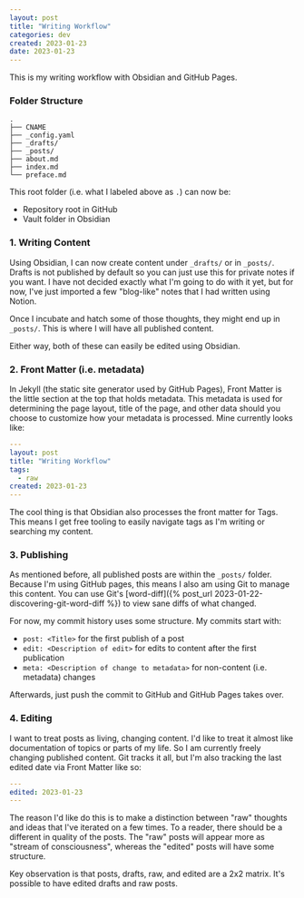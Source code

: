 ```yaml
---
layout: post
title: "Writing Workflow"
categories: dev
created: 2023-01-23
date: 2023-01-23
---
```

This is my writing workflow with Obsidian and GitHub Pages.

### Folder Structure
```
.
├── CNAME
├── _config.yaml
├── _drafts/
├── _posts/
├── about.md
├── index.md
└── preface.md
```

This root folder (i.e. what I labeled above as `.`) can now be:
* Repository root in GitHub
* Vault folder in Obsidian

### 1. Writing Content

Using Obsidian, I can now create content under `_drafts/` or in `_posts/`. Drafts is not published by default so you can just use this for private notes if you want. I have not decided exactly what I'm going to do with it yet, but for now, I've just imported a few "blog-like" notes that I had written using Notion.

Once I incubate and hatch some of those thoughts, they might end up in `_posts/`. This is where I will have all published content.

Either way, both of these can easily be edited using Obsidian.

### 2. Front Matter (i.e. metadata)

In Jekyll (the static site generator used by GitHub Pages), Front Matter is the little section at the top that holds metadata. This metadata is used for determining the page layout, title of the page, and other data should you choose to customize how your metadata is processed. Mine currently looks like:

```yaml
---
layout: post
title: "Writing Workflow"
tags:
  - raw
created: 2023-01-23
---
```

The cool thing is that Obsidian also processes the front matter for Tags. This means I get free tooling to easily navigate tags as I'm writing or searching my content.

### 3. Publishing

As mentioned before, all published posts are within the `_posts/` folder. Because I'm using GitHub pages, this means I also am using Git to manage this content. You can use Git's [word-diff]({% post_url 2023-01-22-discovering-git-word-diff %}) to view sane diffs of what changed.

For now, my commit history uses some structure. My commits start with:
* `post: <Title>` for the first publish of a post
* `edit: <Description of edit>` for edits to content after the first publication
* `meta: <Description of change to metadata>` for non-content (i.e. metadata) changes

Afterwards, just push the commit to GitHub and GitHub Pages takes over.

### 4. Editing

I want to treat posts as living, changing content. I'd like to treat it almost like documentation of topics or parts of my life. So I am currently freely changing published content. Git tracks it all, but I'm also tracking the last edited date via Front Matter like so:

```yaml
---
edited: 2023-01-23
---
```

The reason I'd like do this is to make a distinction between "raw" thoughts and ideas that I've iterated on a few times. To a reader, there should be a different in quality of the posts. The "raw" posts will appear more as "stream of consciousness", whereas the "edited" posts will have some structure.

Key observation is that posts, drafts, raw, and edited are a 2x2 matrix. It's possible to have edited drafts and raw posts.
